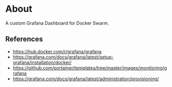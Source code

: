 # About

A custom Grafana Dashboard for Docker Swarm.

## References
- https://hub.docker.com/r/grafana/grafana
- https://grafana.com/docs/grafana/latest/setup-grafana/installation/docker/
- https://github.com/portainer/templates/tree/master/images/monitoring/grafana
- https://grafana.com/docs/grafana/latest/administration/provisioning/

